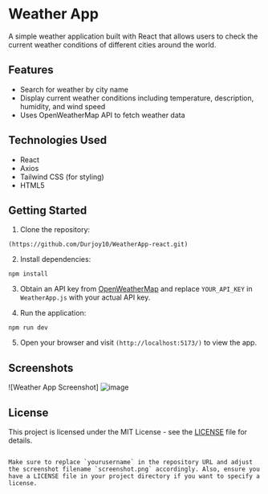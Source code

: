 # Weather App

A simple weather application built with React that allows users to check the current weather conditions of different cities around the world.

## Features

- Search for weather by city name
- Display current weather conditions including temperature, description, humidity, and wind speed
- Uses OpenWeatherMap API to fetch weather data

## Technologies Used

- React
- Axios
- Tailwind CSS (for styling)
- HTML5

## Getting Started

1. Clone the repository:

```
(https://github.com/Durjoy10/WeatherApp-react.git)
```

2. Install dependencies:

```
npm install
```

3. Obtain an API key from [OpenWeatherMap](https://openweathermap.org/) and replace `YOUR_API_KEY` in `WeatherApp.js` with your actual API key.

4. Run the application:

```
npm run dev
```

5. Open your browser and visit `(http://localhost:5173/)` to view the app.

## Screenshots

![Weather App Screenshot] ![image](https://github.com/Durjoy10/WeatherApp-react/assets/71838089/1c0f5ae2-9c64-4126-954e-0d3c847d5cb9)


## License

This project is licensed under the MIT License - see the [LICENSE](LICENSE) file for details.
```

Make sure to replace `yourusername` in the repository URL and adjust the screenshot filename `screenshot.png` accordingly. Also, ensure you have a LICENSE file in your project directory if you want to specify a license.
